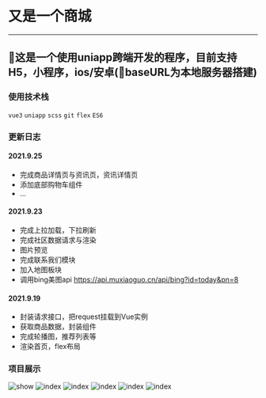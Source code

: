 # 又是一个商城
---
## 🛒这是一个使用uniapp跨端开发的程序，目前支持H5，小程序，ios/安卓(👀baseURL为本地服务器搭建)

### 使用技术栈
```vue3``` ```uniapp``` ```scss``` ```git``` ```flex``` ```ES6```

### 更新日志

#### 2021.9.25
- 完成商品详情页与资讯页，资讯详情页
- 添加底部购物车组件
- ...

#### 2021.9.23
- 完成上拉加载，下拉刷新
- 完成社区数据请求与渲染
- 图片预览
- 完成联系我们模块
- 加入地图板块
- 调用bing美图api  https://api.muxiaoguo.cn/api/bing?id=today&pn=8

#### 2021.9.19
- 封装请求接口，把request挂载到Vue实例
- 获取商品数据，封装组件
- 完成轮播图，推荐列表等
- 渲染首页，flex布局


### 项目展示
![show](/showimg/展示.gif) 
![index](/showimg/首页.png)  ![index](/showimg/资讯.png)
![index](/showimg/联系我们.png)  ![index](/showimg/社区图片.png)
![index](/showimg/商品详情.png)
